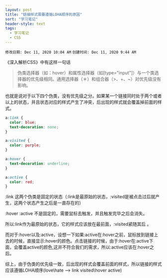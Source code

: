 ```yaml
---
layout: post
title: "链接样式需要遵循LOHA顺序的原因"
sort: "学习笔记"
header-style: text
tags:
  - 学习笔记
  - CSS
---
```

`修改日期: Dec 11, 2020 10:04 AM`
`创建时间: Dec 11, 2020 9:44 AM`

《深入解析CSS》中有这样一句话

> 伪类选择器（如：hover）和属性选择器（如[type="input"]）与一个类选择器的优先级相同。通用选择器（＊）和组合器（>、+、~）对优先级没有影响。

也就是说对于以下四个伪类，没有优先级之分。如果某一个链接同时处于两个或者以上的状态，并且状态对应的样式产生了冲突，后出现的样式就会覆盖掉前面的样式。

```css
a:link {
  color: blue;
  text-decoration: none;
}

a:visited {
  color: purple;
}

a:hover {
  text-decoration: underline;
}

a:active {
  color: red;
}
```

:link 这两个伪类是固定的状态（:link是最原始的状态，:visited是被点击过后就产生，这两个状态产生之后是一直存在的）

:hover :active 不是固定的，需要鼠标去触发，并且触发完毕之后会消失。

所以:link作为最原始的状态，它的样式应该放在最前面，:visited紧随其后 。

而对于:hover以及:active，设想一下如果:active在:hover之前，鼠标放到链接上去的时候，直接显示:hover的颜色。点击链接的时候，由于:hover在:active下面，会覆盖active的颜色,这并不符合我们的需求，所以:active应该在:hover之后。

综上，由于伪类的优先级一致，后出现的样式会覆盖前面的样式，所以链接的样式应该遵循LOHA顺序(love\hate —> link visited\hover active)